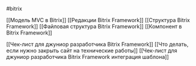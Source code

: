 #bitrix 

[[Модель MVC в Bitrix]]
[[Редакции Bitrix Framework]]
[[Структура Bitrix Framework]]
[[Файловая структура Bitrix Framework]]
[[Компонент в Bitrix Framework]]


[[Чек-лист для джуниор разработчика Bitrix Framework]]
[[Что делать, если нужно закрыть сайт на технические работы]]
[[Чек-лист для джуниор разработчика Bitrix Framework интеграция шаблона]]

